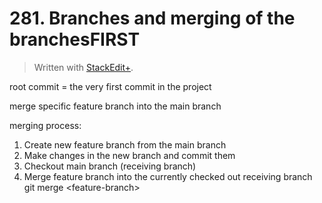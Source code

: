 # 281. Branches and merging of the branchesFIRST


> Written with [StackEdit+](https://stackedit.net/).


root commit = the very first commit in the project

merge specific feature branch into the main branch

merging process:
1. Create new feature branch from the main branch
2. Make changes in the new branch and commit them
3. Checkout main branch (receiving branch)
4. Merge feature branch into the currently checked out receiving branch
git merge \<feature-branch>



<!--stackedit_data:
eyJoaXN0b3J5IjpbLTIwNDA5MjMxNTEsMTYyNzQxMjkxMSwxND
E4NjczMTU5XX0=
-->